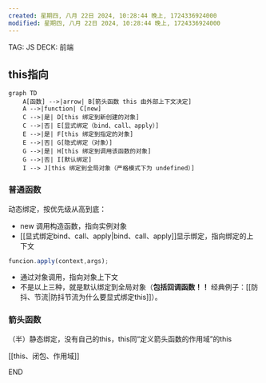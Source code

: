 ```yaml
---
created: 星期四, 八月 22日 2024, 10:28:44 晚上, 1724336924000
modified: 星期四, 八月 22日 2024, 10:28:44 晚上, 1724336924000
---
```


TAG: JS
DECK: 前端
## this指向
```mermaid
graph TD
    A[函数] -->|arrow| B[箭头函数 this 由外部上下文决定]
    A -->|function| C[new]
    C -->|是| D[this 绑定到新创建的对象]
    C -->|否| E[显式绑定（bind、call、apply）]
    E -->|是| F[this 绑定到指定的对象]
    E -->|否| G[隐式绑定（对象）]
    G -->|是| H[this 绑定到调用该函数的对象]
    G -->|否| I[默认绑定]
    I --> J[this 绑定到全局对象（严格模式下为 undefined）]

```
### 普通函数
动态绑定，按优先级从高到底：
- new 调用构造函数，指向实例对象
- [[显式绑定bind、call、apply|bind、call、apply]]显示绑定，指向绑定的上下文
```js
funcion.apply(context,args);
```
- 通过对象调用，指向对象上下文
- 不是以上三种，就是默认绑定到全局对象（**包括回调函数！！** 经典例子：[[防抖、节流|防抖节流为什么要显式绑定this]]）。

### 箭头函数
（半）静态绑定，没有自己的this，this同“定义箭头函数的作用域”的this


[[this、闭包、作用域]]

END
<!--ID: 1726214454115-->
